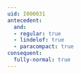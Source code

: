 ```yaml
---
uid: I000031
antecedent:
  and:
  - regular: true
  - lindelof: true
  - paracompact: true
consequent:
  fully-normal: true
---
```

